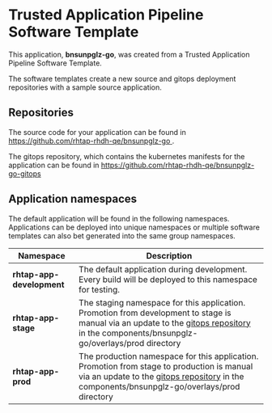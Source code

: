 # Trusted Application Pipeline Software Template

This application, **bnsunpglz-go**, was created from a Trusted Application Pipeline Software Template.

The software templates create a new source and gitops deployment repositories with a sample source application. 

## Repositories

The source code for your application can be found in [https://github.com/rhtap-rhdh-qe/bnsunpglz-go ](https://github.com/rhtap-rhdh-qe/bnsunpglz-go ).
 
The gitops repository, which contains the kubernetes manifests for the application can be found in 
[https://github.com/rhtap-rhdh-qe/bnsunpglz-go-gitops ](https://github.com/rhtap-rhdh-qe/bnsunpglz-go-gitops ) 

## Application namespaces 

The default application will be found in the following namespaces. Applications can be deployed into unique namespaces or multiple software templates can also bet generated into the same group namespaces.  

|  Namespace   |  Description   |  
| -------- | -------- |   
| **rhtap-app-development** | The default application during development. Every build will be deployed to this namespace for testing. | 
| **rhtap-app-stage** | The staging namespace for this application. Promotion from development to stage is manual via an update to the [gitops repository](https://github.com/rhtap-rhdh-qe/bnsunpglz-go-gitops ) in the components/bnsunpglz-go/overlays/prod directory |  
| **rhtap-app-prod** | The production namespace for this application. Promotion from stage to production is manual via an update to the [gitops repository](https://github.com/rhtap-rhdh-qe/bnsunpglz-go-gitops ) in the components/bnsunpglz-go/overlays/prod directory | 